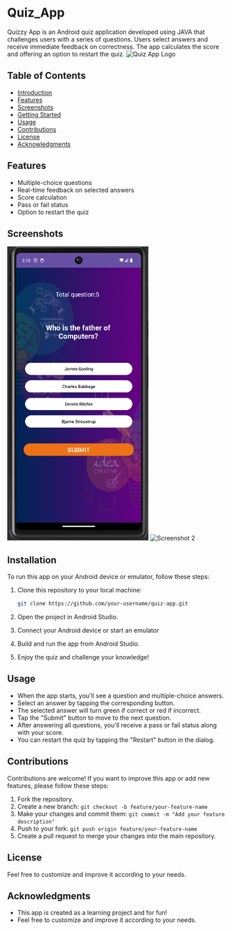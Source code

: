 # Quiz_App
 Quizzy App is an Android quiz application developed using JAVA that challenges users with a series of questions. Users select answers and receive immediate feedback on correctness. The app calculates the score and  offering an option to restart the quiz.
![Quiz App Logo](app_logo.png)

## Table of Contents

- [Introduction](#introduction)
- [Features](#features)
- [Screenshots](#screenshots)
- [Getting Started](#getting-started)
- [Usage](#usage)
- [Contributions](#contributions)
- [License](#license)
- [Acknowledgments](#acknowledgments)

## Features

- Multiple-choice questions
- Real-time feedback on selected answers
- Score calculation
- Pass or fail status
- Option to restart the quiz

## Screenshots

![Screenshot 1](screenshots/screenshot1.png)
![Screenshot 2](screenshots/screenshot2.png)

## Installation

To run this app on your Android device or emulator, follow these steps:

1. Clone this repository to your local machine:

   ```bash
   git clone https://github.com/your-username/quiz-app.git
2. Open the project in Android Studio.
3. Connect your Android device or start an emulator
4. Build and run the app from Android Studio.
5. Enjoy the quiz and challenge your knowledge!

## Usage

- When the app starts, you'll see a question and multiple-choice answers.
- Select an answer by tapping the corresponding button.
- The selected answer will turn green if correct or red if incorrect.
- Tap the "Submit" button to move to the next question.
- After answering all questions, you'll receive a pass or fail status along with your score.
- You can restart the quiz by tapping the "Restart" button in the dialog.

## Contributions

Contributions are welcome! If you want to improve this app or add new features, please follow these steps:
1. Fork the repository.
2. Create a new branch:
   ```git checkout -b feature/your-feature-name```
3. Make your changes and commit them:
   ```git commit -m "Add your feature description"```
4. Push to your fork:
   ```git push origin feature/your-feature-name```
5. Create a pull request to merge your changes into the main repository.

## License

Feel free to customize and improve it according to your needs.

## Acknowledgments
- This app is created as a learning project and for fun!
- Feel free to customize and improve it according to your needs.
   
